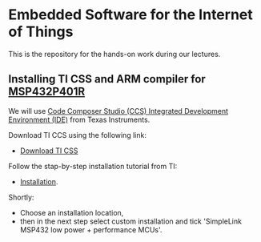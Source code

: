 # Embedded Software for the Internet of Things

This is the repository for the hands-on work during our lectures.

## Installing TI CSS and ARM compiler for [MSP432P401R](https://www.ti.com/product/MSP432P401R)

We will use [Code Composer Studio (CCS) Integrated Development Environment (IDE)](https://www.ti.com/tool/CCSTUDIO) from Texas Instruments. 

Download TI CCS using the following link:
- [Download TI CSS](https://www.ti.com/tool/download/CCSTUDIO)

Follow the stap-by-step installation tutorial from TI: 
- [Installation](https://software-dl.ti.com/ccs/esd/documents/users_guide_10.1.0/ccs_installation.html).

Shortly: 
- Choose an installation location,
 - then in the next step select custom installation and tick 'SimpleLink MSP432 low power + performance MCUs'.



